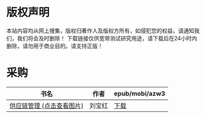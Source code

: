 # 版权声明

本站内容均从网上搜集，版权归著作人及版权方所有，如侵犯您的权益，请通知我们，我们将会及时删除！ 下载链接仅供宽带测试研究用途，请下载后在24小时内删除，请勿用于商业目的。请支持正版！

# 采购

| 书名 | 作者 | epub/mobi/azw3 |
| --- | --- | --- |
| [供应链管理 (点击查看图片)](https://www.dushupai.com/attachment/2024/06/05/54053d73a26c6a11.jpg) | 刘宝红 | [下载](https://url89.ctfile.com/f/31084289-1357024912-2e274f?p=8866) |
